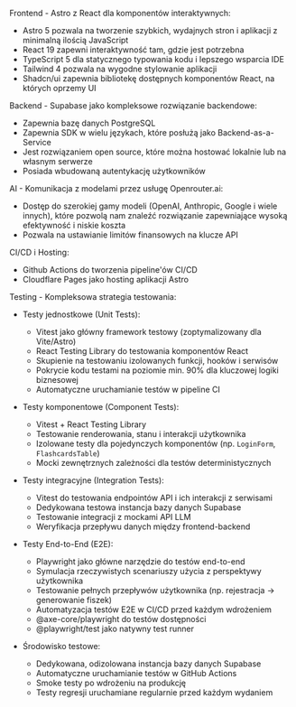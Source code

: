 Frontend - Astro z React dla komponentów interaktywnych:

- Astro 5 pozwala na tworzenie szybkich, wydajnych stron i aplikacji z minimalną ilością JavaScript
- React 19 zapewni interaktywność tam, gdzie jest potrzebna
- TypeScript 5 dla statycznego typowania kodu i lepszego wsparcia IDE
- Tailwind 4 pozwala na wygodne stylowanie aplikacji
- Shadcn/ui zapewnia bibliotekę dostępnych komponentów React, na których oprzemy UI

Backend - Supabase jako kompleksowe rozwiązanie backendowe:

- Zapewnia bazę danych PostgreSQL
- Zapewnia SDK w wielu językach, które posłużą jako Backend-as-a-Service
- Jest rozwiązaniem open source, które można hostować lokalnie lub na własnym serwerze
- Posiada wbudowaną autentykację użytkowników

AI - Komunikacja z modelami przez usługę Openrouter.ai:

- Dostęp do szerokiej gamy modeli (OpenAI, Anthropic, Google i wiele innych), które pozwolą nam znaleźć rozwiązanie zapewniające wysoką efektywność i niskie koszta
- Pozwala na ustawianie limitów finansowych na klucze API

CI/CD i Hosting:

- Github Actions do tworzenia pipeline'ów CI/CD
- Cloudflare Pages jako hosting aplikacji Astro

Testing - Kompleksowa strategia testowania:

- Testy jednostkowe (Unit Tests):

  - Vitest jako główny framework testowy (zoptymalizowany dla Vite/Astro)
  - React Testing Library do testowania komponentów React
  - Skupienie na testowaniu izolowanych funkcji, hooków i serwisów
  - Pokrycie kodu testami na poziomie min. 90% dla kluczowej logiki biznesowej
  - Automatyczne uruchamianie testów w pipeline CI

- Testy komponentowe (Component Tests):

  - Vitest + React Testing Library
  - Testowanie renderowania, stanu i interakcji użytkownika
  - Izolowane testy dla pojedynczych komponentów (np. `LoginForm`, `FlashcardsTable`)
  - Mocki zewnętrznych zależności dla testów deterministycznych

- Testy integracyjne (Integration Tests):

  - Vitest do testowania endpointów API i ich interakcji z serwisami
  - Dedykowana testowa instancja bazy danych Supabase
  - Testowanie integracji z mockami API LLM
  - Weryfikacja przepływu danych między frontend-backend

- Testy End-to-End (E2E):

  - Playwright jako główne narzędzie do testów end-to-end
  - Symulacja rzeczywistych scenariuszy użycia z perspektywy użytkownika
  - Testowanie pełnych przepływów użytkownika (np. rejestracja -> generowanie fiszek)
  - Automatyzacja testów E2E w CI/CD przed każdym wdrożeniem
  - @axe-core/playwright do testów dostępności
  - @playwright/test jako natywny test runner

- Środowisko testowe:
  - Dedykowana, odizolowana instancja bazy danych Supabase
  - Automatyczne uruchamianie testów w GitHub Actions
  - Smoke testy po wdrożeniu na produkcję
  - Testy regresji uruchamiane regularnie przed każdym wydaniem
